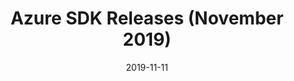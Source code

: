 ---
title: Azure SDK Releases (November 2019)
date: 2019-11-11
sidebar: releases_sidebar
repository: azure/azure-sdk
redirect: https://devblogs.microsoft.com/azure-sdk/azure-sdk-release-nov-2019/
---